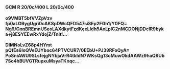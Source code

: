 #### GCM R 20/0c/400 L 20/0c/400
**o9VMBT5bfVVZpVzv**<br/>**fp0aLOBygUgri0cAKSpDWcQFD547si8Ep2FGh1/Y0FQ=**<br/>**Ng9/GnnBREmnUSeoLAXdkytFzdKeeLIdh5AoLplC2nMCDONjDDcIR9byka+j8ESYEEwRxYdojZ/TnItI...**<br/><br/>
**DIMNoLvZ68p4HYmt**<br/>**pQfEs6loQVeEUYboc64PTVCUR7/0EEbU+PJ39RFoQyA=**<br/>**PoSniAWU9SLsfejgNYbjaVrR4tkldN7WKsQg13oMuwOkdAAWz9haQRUb7So4hBUVGTRupxuMsyaTKnqc...**